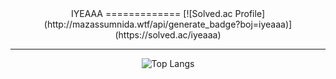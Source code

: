 <center>
IYEAAA
=============
[![Solved.ac Profile](http://mazassumnida.wtf/api/generate_badge?boj=iyeaaa)](https://solved.ac/iyeaaa)

* * *


![Top Langs](https://github-readme-stats.vercel.app/api/top-langs/?username=iyeaaa&layout=Demo&theme=dark)
</center>
